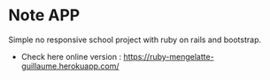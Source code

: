 # Note APP

Simple no responsive school project with ruby on rails and bootstrap. 

* Check here online version : https://ruby-mengelatte-guillaume.herokuapp.com/

